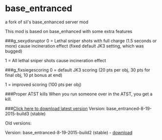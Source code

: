# base_entranced
a fork of sil's base_enhanced server mod

This mod is based on base_enhanced with some extra features

###g_sexydisruptor
0 = Lethal sniper shots with full charge (1.5 seconds or more) cause incineration effect (fixed default JK3 setting, which was bugged)

1 = All lethal sniper shots cause incineration effect

###g_fixsiegescoring
0 = default JK3 scoring (20 pts per obj, 30 pts for final obj, 10 pt bonus at end)

1 = improved scoring (100 pts per obj)

###Proper ATST kills
When you run someone over in the ATST, you get a kill.

###[Click here to download latest version](https://drive.google.com/file/d/0B-vLJdPP0Uo8ZlBTc3dDcy1lajA/view?usp=sharing)
Version: base_entranced-8-19-2015-build3 (stable)



Old versions:

Version:  base_entranced-8-19-2015-build2 (stable) - [download](https://drive.google.com/file/d/0B-vLJdPP0Uo8bUhfR3dBcWtOWXc/view?usp=sharing)
